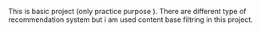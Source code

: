 This is basic project (only practice purpose ). There are different type of recommendation system but i am used content base filtring in this project.
